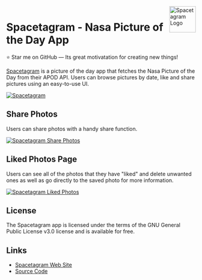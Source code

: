 <a href="https://spacetagram.fullstackcaveman.com">
  <img src="https://res.cloudinary.com/fullstackcaveman/image/upload/v1632077441/Spacetagram/spacetagram-logo_plhjbl.png" alt="Spacetagram Logo" title="Go To Spacetagram" align="right" height="70" />
</a>

# Spacetagram - Nasa Picture of the Day App

:star: Star me on GitHub — Its great motivatation for creating new things!

[Spacetagram](https://spacetagram.fullstackcaveman.com) is a picture of the day app that fetches the Nasa Picture of the Day from their APOD API.
Users can browse pictures by date, like and share pictures using an easy-to-use UI.

[![Spacetagram](https://res.cloudinary.com/fullstackcaveman/image/upload/v1632189024/Spacetagram/spacetagram-screenshot_maxois.png)](https://spacetagram.fullstackcaveman.com)

## Share Photos

Users can share photos with a handy share function.

[![Spacetagram Share Photos](https://res.cloudinary.com/fullstackcaveman/image/upload/v1632079273/Spacetagram/spacetagram-share-photo_g4n8ue.png)](https://fullstackcaveman.com)

## Liked Photos Page

Users can see all of the photos that they have "liked" and delete unwanted ones as well as go directly to the saved photo for more information.

[![Spacetagram Liked Photos](https://res.cloudinary.com/fullstackcaveman/image/upload/v1632078414/Spacetagram/spacetagram-liked-photos_fqnd6s.png)](https://spacetagram.fullstackcaveman.com/liked-pics)

## License

The Spacetagram app is licensed under the terms of the GNU General Public License v3.0
license and is available for free.

## Links

- [Spacetagram Web Site](https://spacetagram.fullstackcaveman.com)
- [Source Code](https://github.com/fullstackcaveman/nasa-photo-otd-sf)
